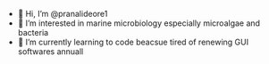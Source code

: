 - 👋 Hi, I’m @pranalideore1
- 👀 I’m interested in marine microbiology especially microalgae and bacteria
- 🌱 I’m currently learning to code beacsue tired of renewing GUI softwares annuall

<!---
pranalideore1/pranalideore1 is a ✨ special ✨ repository because its `README.md` (this file) appears on your GitHub profile.
You can click the Preview link to take a look at your changes.
--->
